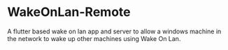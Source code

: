 # WakeOnLan-Remote
A flutter based wake on lan app and server to allow a windows machine in the network to wake up other machines using Wake On Lan. 
